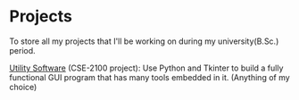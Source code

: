 # Projects
To store all my projects that I'll be working on during my university(B.Sc.) period.

[Utility Software](https://github.com/helix-77/Projects/blob/main/Utility%20Software.py) (CSE-2100 project): Use Python and Tkinter to build a fully functional GUI program that has many tools embedded in it. (Anything of my choice)
